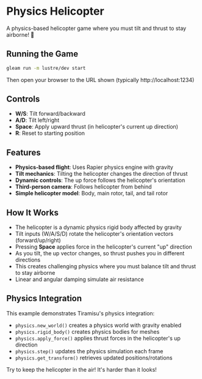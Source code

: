 # Physics Helicopter

A physics-based helicopter game where you must tilt and thrust to stay airborne! 🚁

## Running the Game

```bash
gleam run -m lustre/dev start
```

Then open your browser to the URL shown (typically http://localhost:1234)

## Controls

- **W/S**: Tilt forward/backward
- **A/D**: Tilt left/right
- **Space**: Apply upward thrust (in helicopter's current up direction)
- **R**: Reset to starting position

## Features

- **Physics-based flight**: Uses Rapier physics engine with gravity
- **Tilt mechanics**: Tilting the helicopter changes the direction of thrust
- **Dynamic controls**: The up force follows the helicopter's orientation
- **Third-person camera**: Follows helicopter from behind
- **Simple helicopter model**: Body, main rotor, tail, and tail rotor

## How It Works

- The helicopter is a dynamic physics rigid body affected by gravity
- Tilt inputs (W/A/S/D) rotate the helicopter's orientation vectors (forward/up/right)
- Pressing **Space** applies force in the helicopter's current "up" direction
- As you tilt, the up vector changes, so thrust pushes you in different directions
- This creates challenging physics where you must balance tilt and thrust to stay airborne
- Linear and angular damping simulate air resistance

## Physics Integration

This example demonstrates Tiramisu's physics integration:
- `physics.new_world()` creates a physics world with gravity enabled
- `physics.rigid_body()` creates physics bodies for meshes
- `physics.apply_force()` applies thrust forces in the helicopter's up direction
- `physics.step()` updates the physics simulation each frame
- `physics.get_transform()` retrieves updated positions/rotations

Try to keep the helicopter in the air! It's harder than it looks!
